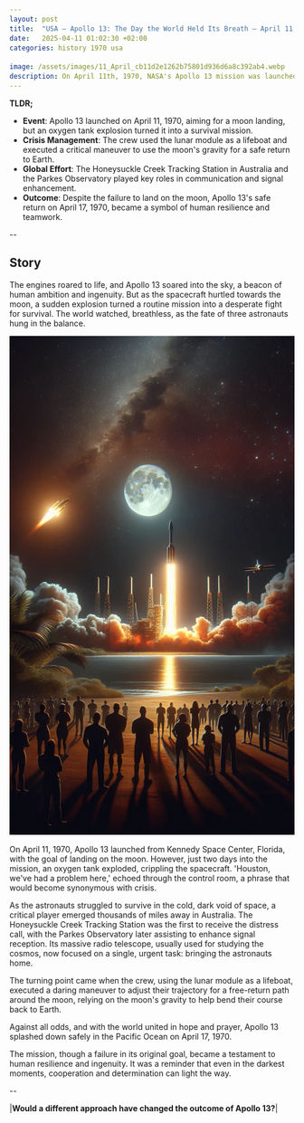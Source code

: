 ```yaml
---
layout: post
title:  "USA – Apollo 13: The Day the World Held Its Breath – April 11, 1970"
date:   2025-04-11 01:02:30 +02:00
categories: history 1970 usa

image: /assets/images/11_April_cb11d2e1262b75801d936d6a8c392ab4.webp
description: On April 11th, 1970, NASA's Apollo 13 mission was launched from Kennedy Space Center, Florida. Although the mission was not directly related to Australia, the Parkes Observatory in New South Wales played a crucial role in relaying communications between the spacecraft and mission control.
---
```


**TLDR;**
- **Event**: Apollo 13 launched on April 11, 1970, aiming for a moon landing, but an oxygen tank explosion turned it into a survival mission.
- **Crisis Management**: The crew used the lunar module as a lifeboat and executed a critical maneuver to use the moon's gravity for a safe return to Earth.
- **Global Effort**: The Honeysuckle Creek Tracking Station in Australia and the Parkes Observatory played key roles in communication and signal enhancement.
- **Outcome**: Despite the failure to land on the moon, Apollo 13's safe return on April 17, 1970, became a symbol of human resilience and teamwork.

--


## Story
The engines roared to life, and Apollo 13 soared into the sky, a beacon of human ambition and ingenuity. But as the spacecraft hurtled towards the moon, a sudden explosion turned a routine mission into a desperate fight for survival. The world watched, breathless, as the fate of three astronauts hung in the balance.

![Image](/assets/images/11_April_cb11d2e1262b75801d936d6a8c392ab4.webp)

On April 11, 1970, Apollo 13 launched from Kennedy Space Center, Florida, with the goal of landing on the moon. However, just two days into the mission, an oxygen tank exploded, crippling the spacecraft. 'Houston, we've had a problem here,' echoed through the control room, a phrase that would become synonymous with crisis.

As the astronauts struggled to survive in the cold, dark void of space, a critical player emerged thousands of miles away in Australia. The Honeysuckle Creek Tracking Station was the first to receive the distress call, with the Parkes Observatory later assisting to enhance signal reception. Its massive radio telescope, usually used for studying the cosmos, now focused on a single, urgent task: bringing the astronauts home.

The turning point came when the crew, using the lunar module as a lifeboat, executed a daring maneuver to adjust their trajectory for a free-return path around the moon, relying on the moon's gravity to help bend their course back to Earth.

Against all odds, and with the world united in hope and prayer, Apollo 13 splashed down safely in the Pacific Ocean on April 17, 1970.

The mission, though a failure in its original goal, became a testament to human resilience and ingenuity. It was a reminder that even in the darkest moments, cooperation and determination can light the way.


--

|**Would a different approach have changed the outcome of Apollo 13?**|

